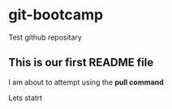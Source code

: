 # git-bootcamp
Test github repositary
## This is our first README file
I am about to attempt using the **pull command**


Lets statrt
